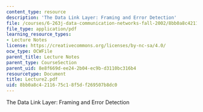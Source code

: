 ```yaml
---
content_type: resource
description: 'The Data Link Layer: Framing and Error Detection'
file: /courses/6-263j-data-communication-networks-fall-2002/8bb0a8c4211675c18f5df269507b8dc0_Lecture2.pdf
file_type: application/pdf
learning_resource_types:
- Lecture Notes
license: https://creativecommons.org/licenses/by-nc-sa/4.0/
ocw_type: OCWFile
parent_title: Lecture Notes
parent_type: CourseSection
parent_uid: 8e8f669d-ee24-2b04-ec9b-d3110bc316b4
resourcetype: Document
title: Lecture2.pdf
uid: 8bb0a8c4-2116-75c1-8f5d-f269507b8dc0
---
```

The Data Link Layer: Framing and Error Detection